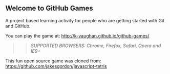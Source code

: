 ## Welcome to GitHub Games

A project based learning activity for people who are getting started with Git and GitHub.

You can play the game at: http://k-vaughan.github.io/github-games/

>> _*SUPPORTED BROWSERS*: Chrome, Firefox, Safari, Opera and IE9+_

This fun open source game was cloned from: https://github.com/jakesgordon/javascript-tetris
